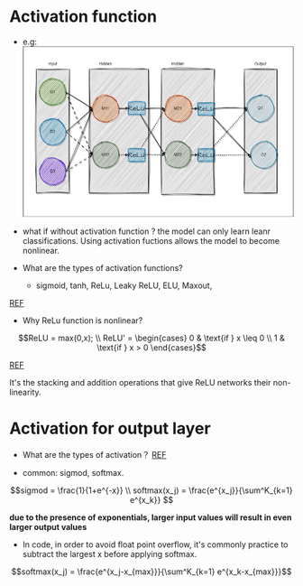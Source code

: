 # Activation function
+ e.g:  
![img](imgs/activation.drawio.png)

+ what if without activation function ?
  the model can only learn leanr classifications. Using activation fuctions allows the model to become nonlinear.

+ What are the types of activation functions?
  + sigmoid, tanh, ReLu, Leaky ReLU, ELU, Maxout,

[REF](https://zhuanlan.zhihu.com/p/32824193)

+ Why ReLu function is nonlinear?
```math
ReLU = max(0,x); \\

ReLU' = \begin{cases}
  0 & \text{if } x \leq 0 \\
  1 & \text{if } x > 0
\end{cases}
```
[REF](https://zhuanlan.zhihu.com/p/405068757#%E4%B8%80%E3%80%81%E5%9B%BE%E5%83%8F%E5%88%86%E6%9E%90)

It's the stacking and addition operations that give ReLU networks their non-linearity.

# Activation for output layer

+ What are the types of activation？
[REF](https://www.zhihu.com/question/462549835)

+ common: sigmod, softmax.
```math 
sigmod = \frac{1}{1+e^{-x}} \\

softmax(x_j) = \frac{e^{x_j}}{\sum^K_{k=1} e^{x_k}}

```

**due to the presence of exponentials, larger input values will result in even larger output values**


+ In code, in order to avoid float point overflow, it's commonly practice to subtract the largest x before applying softmax.
```math
softmax(x_j) = \frac{e^{x_j-x_{max}}}{\sum^K_{k=1} e^{x_k-x_{max}}}
```


